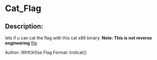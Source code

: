 
# Cat_Flag
## Description:
lets if u can cat the flag with this cat x86 binary.
**Note: This is not reverse engineering**
[file](https://cdn.discordapp.com/attachments/782656136976662539/798871292954411008/cat.flag)

Author: Wh1t3r0se
Flag Format: trollcat{}


